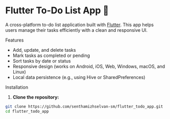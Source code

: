 # Flutter To-Do List App 📝

A cross-platform to-do list application built with [Flutter](https://flutter.dev). This app helps users manage their tasks efficiently with a clean and responsive UI.

 Features

-  Add, update, and delete tasks
-  Mark tasks as completed or pending
-  Sort tasks by date or status
-  Responsive design (works on Android, iOS, Web, Windows, macOS, and Linux)
-  Local data persistence (e.g., using Hive or SharedPreferences)

Installation

1. **Clone the repository:**

```bash
git clone https://github.com/senthamizhselvan-sm/flutter_todo_app.git
cd flutter_todo_app
